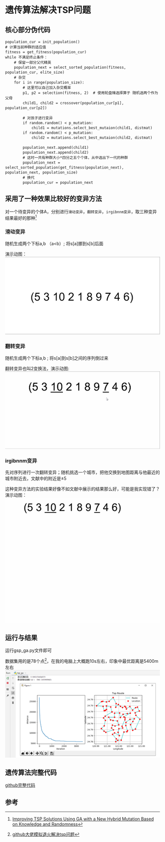 # 遗传算法解决TSP问题
## 核心部分伪代码
```
population_cur = init_population()
# 计算当前种群的适应值
fitness = get_fitness(population_cur)
while 不满足终止条件：
	# 保留一部分父代精英
	population_next = select_sorted_population(fitness, population_cur, elite_size)
	# 杂交
    for i in range(population_size):
    	# 这里可以自己加入杂交概率
        p1, p2 = selection(fitness, 2)  # 使用轮盘赌选择算子 随机选两个作为父母
        child1, child2 = crossover(population_cur[p1], population_cur[p2])

        # 对孩子进行变异
        if random.random() < p_mutation:
            child1 = mutations.select_best_mutaion(child1, distmat)
        if random.random() < p_mutation:
            child2 = mutations.select_best_mutaion(child2, distmat)
		
        population_next.append(child1)
        population_next.append(child2)
        # 这时一共有种群大小*四分之五个个体，从中选出下一代的种群
        population_next = select_sorted_population(get_fitness(population_next), population_next, population_size)
	 	# 换代
        population_cur = population_next
```

## 采用了一种效果比较好的变异方法
对一个待变异的个体A，分别进行`滑动变异`，`翻转变异`，`irgibnnm变异`，取三种变异结果最好的那种[^1]

### 滑动变异
随机生成两个下标a,b （a<b）; 将s[a]挪到s[b]后面

演示动图：
![滑动变异动图](resource/滑动变异.gif)
### 翻转变异
随机生成两个下标a,b ; 将s[a]到s[b]之间的序列倒过来

翻转变异也叫2变换法，演示动图:
![翻转变异动图](resource/翻转变异.gif)
### irgibnnm变异
先对序列进行一次翻转变异；随机挑选一个城市，把他交换到地图距离与他最近的城市附近去，文献中的附近是±5

这种变异方法的实验结果好像不如文献中展示的结果那么好，可能是我实现错了？演示动图：
![ir变异动图](resource/IR变异.gif)

## 运行与结果
运行gsp_ga.py文件即可

数据集用的是78个点[^2]，在我的电脑上大概跑10s左右，印象中最优距离是5400m左右
![运行结果](resource/运行结果.jpg)
## 遗传算法完整代码
[github完整代码](https://github.com/nairoj/tsp_ga)

## 参考
[^1]: [Improving TSP Solutions Using GA with a New Hybrid Mutation Based on Knowledge and Randomness](https://arxiv.org/ftp/arxiv/papers/1801/1801.07233.pdf)

[^2]: [github大佬模拟退火解决tsp问题](https://github.com/tnlin/PokemonGo-TSP/tree/master/data)
